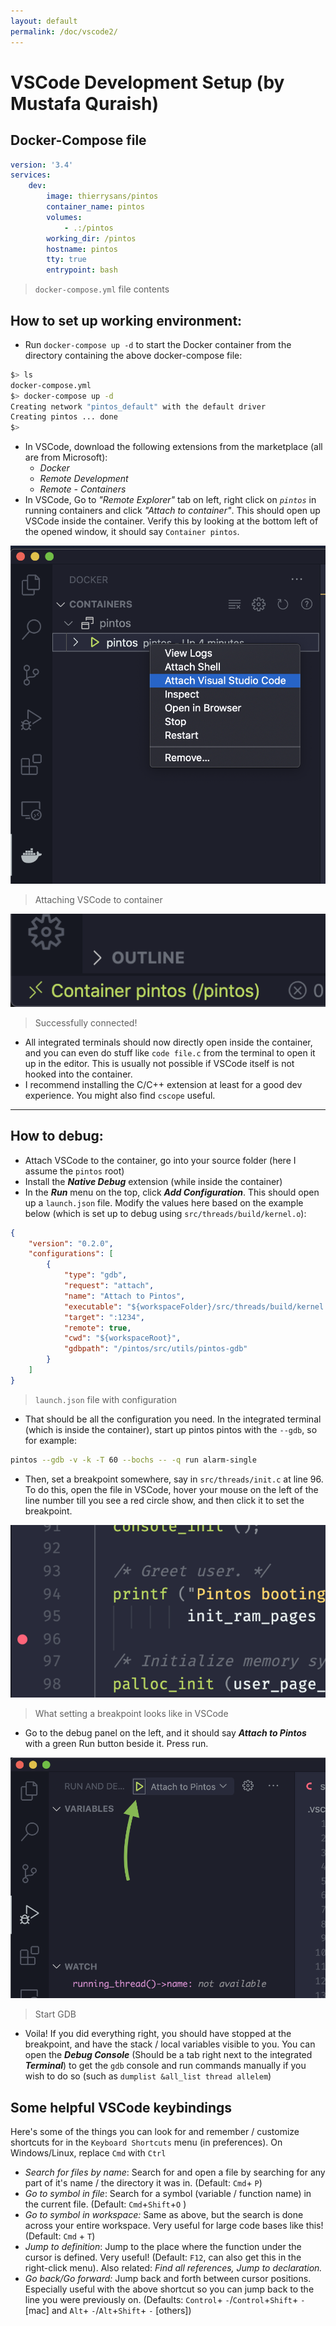 ```yaml
---
layout: default
permalink: /doc/vscode2/
---
```


# VSCode Development Setup (by Mustafa Quraish)

## Docker-Compose file

```yaml
version: '3.4'
services:
    dev:
        image: thierrysans/pintos
        container_name: pintos
        volumes:
            - .:/pintos
        working_dir: /pintos
        hostname: pintos
        tty: true
        entrypoint: bash
```
> `docker-compose.yml` file contents

## How to set up working environment:

- Run `docker-compose up -d` to start the Docker container from the directory containing the above docker-compose file:

```bash
$> ls
docker-compose.yml
$> docker-compose up -d
Creating network "pintos_default" with the default driver
Creating pintos ... done
$>
```

- In VSCode, download the following extensions from the marketplace (all are from Microsoft):
    - *Docker*
    - *Remote Development*
    - *Remote - Containers*
- In VSCode, Go to *"Remote Explorer"* tab on left, right click on *`pintos`* in running containers and click *"Attach to container"*. This should open up VSCode inside the container. Verify this by looking at the bottom left of the opened window, it should say `Container pintos`.

![media/Screen_Shot_2021-04-22_at_12.21.11_AM.png](media/Screen_Shot_2021-04-22_at_12.21.11_AM.png)

> Attaching VSCode to container

![media/Untitled.png](media/Untitled.png)

> Successfully connected!

- All integrated terminals should now directly open inside the container, and you can even do stuff like `code file.c` from the terminal to open it up in the editor. This is usually not possible if VSCode itself is not hooked into the container.
- I recommend installing the C/C++ extension at least for a good dev experience. You might also find `cscope` useful.

---

## How to debug:

- Attach VSCode to the container, go into your source folder (here I assume the `pintos` root)
- Install the ***Native Debug*** extension (while inside the container)
- In the ***Run*** menu on the top, click ***Add Configuration***. This should open up a `launch.json` file. Modify the values here based on the example below (which is set up to debug using `src/threads/build/kernel.o`):

```json
{
    "version": "0.2.0",
    "configurations": [
        {
            "type": "gdb",
            "request": "attach",
            "name": "Attach to Pintos",
            "executable": "${workspaceFolder}/src/threads/build/kernel.o",
            "target": ":1234",
            "remote": true,
            "cwd": "${workspaceRoot}", 
            "gdbpath": "/pintos/src/utils/pintos-gdb"
        }
    ]
}
```
> `launch.json` file with configuration

- That should be all the configuration you need. In the integrated terminal (which is inside the container), start up pintos pintos with the `--gdb`, so for example:

```bash
pintos --gdb -v -k -T 60 --bochs -- -q run alarm-single
```

- Then, set a breakpoint somewhere, say in `src/threads/init.c` at line 96. To do this, open the file in VSCode, hover your mouse on the left of the line number till you see a red circle show, and then click it to set the breakpoint.

![media/Untitled%201.png](media/Untitled%201.png)

> What setting a breakpoint looks like in VSCode

- Go to the debug panel on the left, and it should say ***Attach to Pintos*** with a green Run button beside it. Press run.

![media/Untitled%202.png](media/Untitled%202.png)

> Start GDB

- Voila! If you did everything right, you should have stopped at the breakpoint, and have the stack / local variables visible to you. You can open the ***Debug Console*** (Should be a tab right next to the integrated ***Terminal***) to get the `gdb` console and run commands manually if you wish to do so (such as `dumplist &all_list thread allelem`)

## Some helpful VSCode keybindings

Here's some of the things you can look for and remember / customize shortcuts for in the `Keyboard Shortcuts` menu (in preferences). On Windows/Linux, replace `Cmd` with `Ctrl`

- *Search for files by name*: Search for and open a file by searching for any part of it's name / the directory it was in. (Default: `Cmd`+ `P`)
- *Go to symbol in file*: Search for a symbol (variable / function name) in the current file. (Default: `Cmd`+`Shift`+`O` )
- *Go to symbol in workspace:* Same as above, but the search is done across your entire workspace. Very useful for large code bases like this! (Default: `Cmd` + `T`)
- *Jump to definition*: Jump to the place where the function under the cursor is defined. Very useful! (Default: `F12`, can also get this in the right-click menu). Also related: *Find all references, Jump to declaration.*
- *Go back/Go forward:* Jump back and forth between cursor positions. Especially useful with the above shortcut so you can jump back to the line you were previously on. (Defaults: `Control`+ `-`/`Control`+`Shift`+ `-` [mac] and `Alt`+ `-`/`Alt`+`Shift`+ `-` [others])